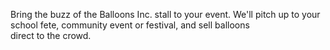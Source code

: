 Bring the buzz of the Balloons Inc. stall to your event. We'll pitch up to your school fete, community event or festival, and sell balloons  
direct to the crowd.